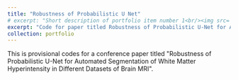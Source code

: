 ```yaml
---
title: "Robustness of Probabilistic U Net"
# excerpt: "Short description of portfolio item number 1<br/><img src='/images/500x300.png'>"
excerpt: "Code for paper titled Robustness of Probabilistic U-Net for Automated Segmentation of White Matter Hyperintensity in Different Datasets of Brain MRI"
collection: portfolio
---
```


This is provisional codes for a conference paper titled "Robustness of Probabilistic U-Net for Automated Segmentation of White Matter Hyperintensity in Different Datasets of Brain MRI".

